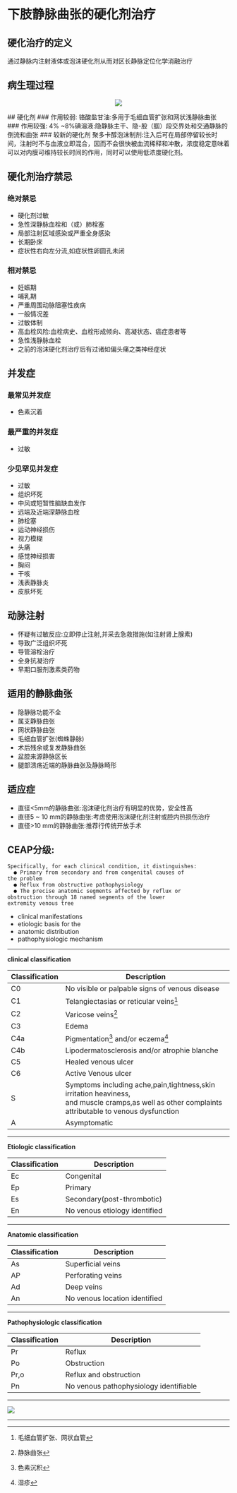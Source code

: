 # 下肢静脉曲张的硬化剂治疗
## 硬化治疗的定义
通过静脉内注射液体或泡沫硬化剂从而对区长静脉定位化学消融治疗
## 病生理过程
<center>

![](./image/1.bmp)

</center>
## 硬化剂
### 作用较弱:
铬酸盐甘油:多用于毛细血管扩张和网状浅静脉曲张
### 作用较强:
4% ~8%碘溶液:隐静脉主干、隐-股（腘）段交界处和交通静脉的倒流和曲张
### 较新的硬化剂
聚多卡醇泡沫制剂:注入后可在局部停留较长时间，注射时不与血液立即混合，因而不会很快被血流稀释和冲散，浓度稳定意味着可以对内膜可维持较长时间的作用，同时可以使用低浓度硬化剂。

## 硬化剂治疗禁忌  

### 绝对禁忌  
- 硬化剂过敏
- 急性深静脉血栓和（或）肺栓塞
- 局部注射区域感染或严重全身感染
- 长期卧床
- 症状性右向左分流,如症状性卵圆孔未闭    

### 相对禁忌
- 妊娠期
- 哺乳期
- 严重周围动脉阻塞性疾病
- 一般情况差
- 过敏体制
- 高血栓风险:血栓病史、血栓形成倾向、高凝状态、癌症患者等
- 急性浅静脉血栓
- 之前的泡沫硬化剂治疗后有过诸如偏头痛之类神经症状  


## 并发症  


### 最常见并发症  
- 色素沉着  


### 最严重的并发症
- 过敏  


### 少见罕见并发症
- 过敏
- 组织坏死
- 中风或短暂性脑缺血发作
- 远端及近端深静脉血栓
- 肺栓塞
- 运动神经损伤
- 视力模糊
- 头痛
- 感觉神经损害
- 胸闷
- 干咳
- 浅表静脉炎
- 皮肤坏死  


## 动脉注射
- 怀疑有过敏反应:立即停止注射,并采去急救措施(如注射肾上腺素)
- 导致广泛组织坏死
- 导管溶栓治疗
- 全身抗凝治疗
- 早期口服剂激素类药物  


## 适用的静脉曲张
- 隐静脉功能不全
- 属支静脉曲张
- 网状静脉曲张
- 毛细血管扩张(蜘蛛静脉)
- 术后残余或复发静脉曲张
- 盆腔来源静脉区长
- 腿部溃疡近端的静脉曲张及静脉畸形

## 适应症
- 直径<5mm的静脉曲张:泡沫硬化剂治疗有明显的优势，安全性髙
- 直径5 ~ 10 mm的静脉曲张:考虑使用泡沫硬化剂注射或腔内热损伤治疗
- 直径>10 mm的静脉曲张:推荐行传统开放手术

##  CEAP分级:
```
Specifically, for each clinical condition, it distinguishes:
  ● Primary from secondary and from congenital causes of
the problem
  ● Reflux from obstructive pathophysiology
  ● The precise anatomic segments affected by reflux or
obstruction through 18 named segments of the lower
extremity venous tree
```
- clinical manifestations
- etiologic basis for the
- anatomic distribution
- pathophysiologic mechanism

---
**clinical classification**

| Classification | Description |
|--------|--------|
|       C0 | No visible or palpable signs of venous disease       |
|C1|Telangiectasias or reticular veins[^1]|
|C2|Varicose veins[^2]|
|C3|Edema|
|C4a|Pigmentation[^3] and/or eczema[^4]|
|C4b|Lipodermatosclerosis and/or atrophie blanche|
|C5|Healed venous ulcer|
|C6|Active Venous ulcer|
|S|Symptoms including ache,pain,tightness,skin irritation heaviness,<br>and muscle cramps,as well as other complaints attributable to venous dysfunction|
|A|Asymptomatic|
---
**Etiologic classification**

|Classification|Description|
|--|--|
|Ec|Congenital|
|Ep|Primary|
|Es|Secondary(post-thrombotic)|
|En|No venous etiology identified|

---
**Anatomic classification**

|Classification |Description|
|--|--|
|As|Superficial veins|
|AP|Perforating veins|
|Ad|Deep veins|
|An|No venous location identified|


---
**Pathophysiologic classification**

|Classification|Description|
|-|-|
|Pr|Reflux|
|Po|Obstruction|
|Pr,o|Reflux and obstruction|
|Pn|No venous pathophysiology identifiable|

---



![](./image/2.png)


****

[^1]: 毛细血管扩张、网状血管
[^2]: 静脉曲张
[^3]: 色素沉积
[^4]: 湿疹
